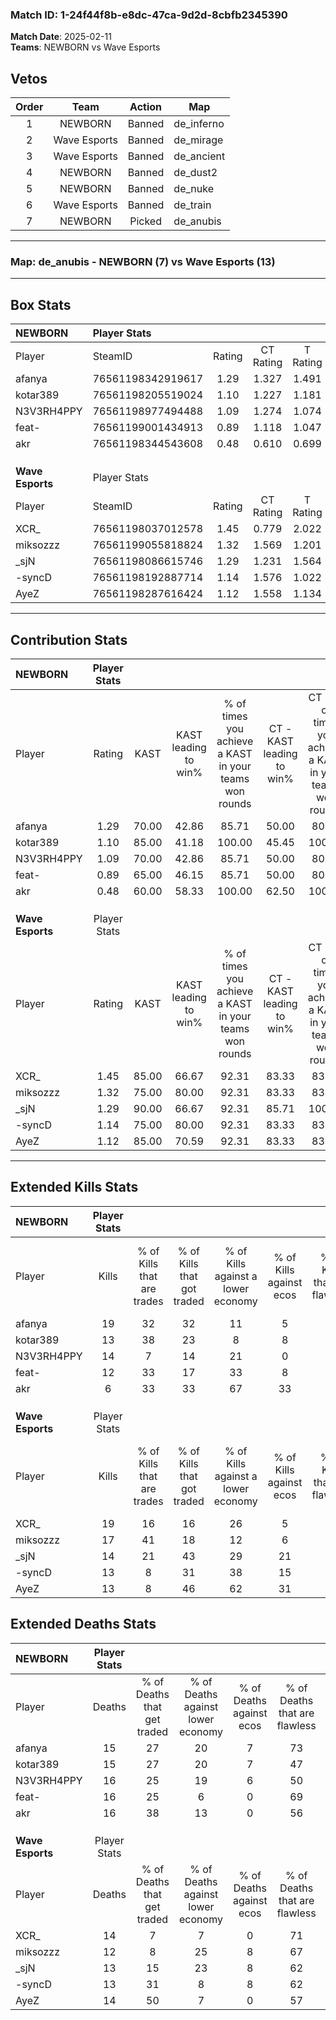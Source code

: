 ### Match ID: 1-24f44f8b-e8dc-47ca-9d2d-8cbfb2345390  
**Match Date**: 2025-02-11  
**Teams**: NEWBORN vs Wave Esports  

## Vetos  

| Order | Team | Action | Map |
| :---: | :--: | :----: | --- |
| 1 | NEWBORN | Banned | de_inferno |
| 2 | Wave Esports | Banned | de_mirage |
| 3 | Wave Esports | Banned | de_ancient |
| 4 | NEWBORN | Banned | de_dust2 |
| 5 | NEWBORN | Banned | de_nuke |
| 6 | Wave Esports | Banned | de_train |
| 7 | NEWBORN | Picked | de_anubis |

---  

### **Map**: de_anubis - NEWBORN (7) vs Wave Esports (13)  
---  

## Box Stats  

| **NEWBORN**      | Player Stats      |        |           |          |       |      |       |         |        |      |     |
| :- | :- | :-: | :-: | :-: | :-: | :-: | :-: | :-: | :-: | :-: | :-: |
| Player           | SteamID           | Rating | CT Rating | T Rating | KAST  | ADR  | Kills | Assists | Deaths | K/D  | HS% |
| afanya           | 76561198342919617 |  1.29  |   1.327   |  1.491   | 70.00 | 89.5 |  19   |    1    |   15   | 1.27 | 78  |
| kotar389         | 76561198205519024 |  1.10  |   1.227   |  1.181   | 85.00 | 72.9 |  13   |    4    |   15   | 0.87 | 53  |
| N3V3RH4PPY       | 76561198977494488 |  1.09  |   1.274   |  1.074   | 70.00 | 95.6 |  14   |    6    |   16   | 0.88 | 64  |
| feat-            | 76561199001434913 |  0.89  |   1.118   |  1.047   | 65.00 | 75.1 |  12   |    5    |   16   | 0.75 | 58  |
| akr              | 76561198344543608 |  0.48  |   0.610   |  0.699   | 60.00 | 42.3 |   6   |    3    |   16   | 0.38 | 33  |
|                  |                   |        |           |          |       |      |       |         |        |      |     |
|                  |                   |        |           |          |       |      |       |         |        |      |     |
|                  |                   |        |           |          |       |      |       |         |        |      |     |
| **Wave Esports** | Player Stats      |        |           |          |       |      |       |         |        |      |     |
| Player           | SteamID           | Rating | CT Rating | T Rating | KAST  | ADR  | Kills | Assists | Deaths | K/D  | HS% |
| XCR_             | 76561198037012578 |  1.45  |   0.779   |  2.022   | 85.00 | 94.3 |  19   |    4    |   14   | 1.36 | 63  |
| miksozzz         | 76561199055818824 |  1.32  |   1.569   |  1.201   | 75.00 | 89.3 |  17   |    2    |   12   | 1.42 | 58  |
| _sjN             | 76561198086615746 |  1.29  |   1.231   |  1.564   | 90.00 | 84.5 |  14   |    8    |   13   | 1.08 | 50  |
| -syncD           | 76561198192887714 |  1.14  |   1.576   |  1.022   | 75.00 | 86.4 |  13   |    7    |   13   | 1.00 | 69  |
| AyeZ             | 76561198287616424 |  1.12  |   1.558   |  1.134   | 85.00 | 62.9 |  13   |    9    |   14   | 0.93 | 46  |
---  

## Contribution Stats  

| **NEWBORN**      | Player Stats |       |                      |                                                        |                           |                                                             |                          |                                                            |
| :- | :-: | :-: | :-: | :-: | :-: | :-: | :-: | :-: |
| Player           |    Rating    | KAST  | KAST leading to win% | % of times you achieve a KAST in your teams won rounds | CT - KAST leading to win% | CT - % of times you achieve a KAST in your teams won rounds | T - KAST leading to win% | T - % of times you achieve a KAST in your teams won rounds |
| afanya           |     1.29     | 70.00 |        42.86         |                         85.71                          |           50.00           |                            80.00                            |          33.33           |                           100.00                           |
| kotar389         |     1.10     | 85.00 |        41.18         |                         100.00                         |           45.45           |                           100.00                            |          33.33           |                           100.00                           |
| N3V3RH4PPY       |     1.09     | 70.00 |        42.86         |                         85.71                          |           50.00           |                            80.00                            |          33.33           |                           100.00                           |
| feat-            |     0.89     | 65.00 |        46.15         |                         85.71                          |           50.00           |                            80.00                            |          40.00           |                           100.00                           |
| akr              |     0.48     | 60.00 |        58.33         |                         100.00                         |           62.50           |                           100.00                            |          50.00           |                           100.00                           |
|                  |              |       |                      |                                                        |                           |                                                             |                          |                                                            |
|                  |              |       |                      |                                                        |                           |                                                             |                          |                                                            |
|                  |              |       |                      |                                                        |                           |                                                             |                          |                                                            |
| **Wave Esports** | Player Stats |       |                      |                                                        |                           |                                                             |                          |                                                            |
| Player           |    Rating    | KAST  | KAST leading to win% | % of times you achieve a KAST in your teams won rounds | CT - KAST leading to win% | CT - % of times you achieve a KAST in your teams won rounds | T - KAST leading to win% | T - % of times you achieve a KAST in your teams won rounds |
| XCR_             |     1.45     | 85.00 |        66.67         |                         92.31                          |           83.33           |                            83.33                            |          58.33           |                           100.00                           |
| miksozzz         |     1.32     | 75.00 |        80.00         |                         92.31                          |           83.33           |                            83.33                            |          77.78           |                           100.00                           |
| _sjN             |     1.29     | 90.00 |        66.67         |                         92.31                          |           85.71           |                           100.00                            |          54.55           |                           85.71                            |
| -syncD           |     1.14     | 75.00 |        80.00         |                         92.31                          |           83.33           |                            83.33                            |          77.78           |                           100.00                           |
| AyeZ             |     1.12     | 85.00 |        70.59         |                         92.31                          |           83.33           |                            83.33                            |          63.64           |                           100.00                           |
---  

## Extended Kills Stats  

| **NEWBORN**      | Player Stats |                            |                            |                                    |                         |                              |                                 |                                       |                    |           |
| :- | :-: | :-: | :-: | :-: | :-: | :-: | :-: | :-: | :-: | :-: |
| Player           |    Kills     | % of Kills that are trades | % of Kills that got traded | % of Kills against a lower economy | % of Kills against ecos | % of Kills that are flawless | % of Kills that are close duels | % of Kills that are assisted by flash | Pistol Round Kills | AWP Kills |
| afanya           |      19      |             32             |             32             |                 11                 |            5            |              58              |                0                |                   5                   |         0          |     4     |
| kotar389         |      13      |             38             |             23             |                 8                  |            8            |              85              |                0                |                   0                   |         0          |     1     |
| N3V3RH4PPY       |      14      |             7              |             14             |                 21                 |            0            |              57              |                7                |                   0                   |         0          |     2     |
| feat-            |      12      |             33             |             17             |                 33                 |            8            |              75              |                0                |                   0                   |         0          |     1     |
| akr              |      6       |             33             |             33             |                 67                 |           33            |              50              |               33                |                   0                   |         0          |     0     |
|                  |              |                            |                            |                                    |                         |                              |                                 |                                       |                    |           |
|                  |              |                            |                            |                                    |                         |                              |                                 |                                       |                    |           |
|                  |              |                            |                            |                                    |                         |                              |                                 |                                       |                    |           |
| **Wave Esports** | Player Stats |                            |                            |                                    |                         |                              |                                 |                                       |                    |           |
| Player           |    Kills     | % of Kills that are trades | % of Kills that got traded | % of Kills against a lower economy | % of Kills against ecos | % of Kills that are flawless | % of Kills that are close duels | % of Kills that are assisted by flash | Pistol Round Kills | AWP Kills |
| XCR_             |      19      |             16             |             16             |                 26                 |            5            |              63              |                0                |                   0                   |         0          |     1     |
| miksozzz         |      17      |             41             |             18             |                 12                 |            6            |              59              |               12                |                   0                   |         4          |     2     |
| _sjN             |      14      |             21             |             43             |                 29                 |           21            |              71              |               14                |                   7                   |         0          |     1     |
| -syncD           |      13      |             8              |             31             |                 38                 |           15            |              38              |               15                |                   8                   |         0          |     1     |
| AyeZ             |      13      |             8              |             46             |                 62                 |           31            |              69              |                8                |                   0                   |         0          |     1     |
## Extended Deaths Stats  

| **NEWBORN**      | Player Stats |                             |                                   |                          |                               |                            |                           |               |
| :- | :-: | :-: | :-: | :-: | :-: | :-: | :-: | :-: |
| Player           |    Deaths    | % of Deaths that get traded | % of Deaths against lower economy | % of Deaths against ecos | % of Deaths that are flawless | % of Deaths that are close | % of Deaths while blinded | Deaths to AWP |
| afanya           |      15      |             27              |                20                 |            7             |              73               |             0              |             0             |       2       |
| kotar389         |      15      |             27              |                20                 |            7             |              47               |             7              |             0             |       0       |
| N3V3RH4PPY       |      16      |             25              |                19                 |            6             |              50               |             25             |             6             |       0       |
| feat-            |      16      |             25              |                 6                 |            0             |              69               |             13             |             6             |       0       |
| akr              |      16      |             38              |                13                 |            0             |              56               |             0              |             0             |       2       |
|                  |              |                             |                                   |                          |                               |                            |                           |               |
|                  |              |                             |                                   |                          |                               |                            |                           |               |
|                  |              |                             |                                   |                          |                               |                            |                           |               |
| **Wave Esports** | Player Stats |                             |                                   |                          |                               |                            |                           |               |
| Player           |    Deaths    | % of Deaths that get traded | % of Deaths against lower economy | % of Deaths against ecos | % of Deaths that are flawless | % of Deaths that are close | % of Deaths while blinded | Deaths to AWP |
| XCR_             |      14      |              7              |                 7                 |            0             |              71               |             14             |             7             |       0       |
| miksozzz         |      12      |              8              |                25                 |            8             |              67               |             0              |             0             |       0       |
| _sjN             |      13      |             15              |                23                 |            8             |              62               |             8              |             0             |       0       |
| -syncD           |      13      |             31              |                 8                 |            8             |              62               |             0              |             0             |       0       |
| AyeZ             |      14      |             50              |                 7                 |            0             |              57               |             0              |             0             |       0       |
